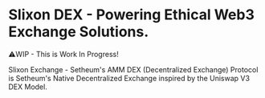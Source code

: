# Slixon DEX - Powering Ethical Web3 Exchange Solutions.

⚠️WIP - This is Work In Progress!

Slixon Exchange - Setheum's AMM DEX (Decentralized Exchange) Protocol is Setheum's Native Decentralized Exchange inspired by the Uniswap V3 DEX Model.


